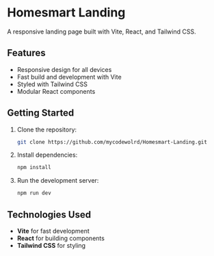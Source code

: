 # Homesmart Landing

A responsive landing page built with Vite, React, and Tailwind CSS.

## Features

- Responsive design for all devices
- Fast build and development with Vite
- Styled with Tailwind CSS
- Modular React components

## Getting Started

1. Clone the repository:
    ```bash
    git clone https://github.com/mycodewolrd/Homesmart-Landing.git
    ```

2. Install dependencies:
    ```bash
    npm install
    ```

3. Run the development server:
    ```bash
    npm run dev
    ```


## Technologies Used

- **Vite** for fast development
- **React** for building components
- **Tailwind CSS** for styling

